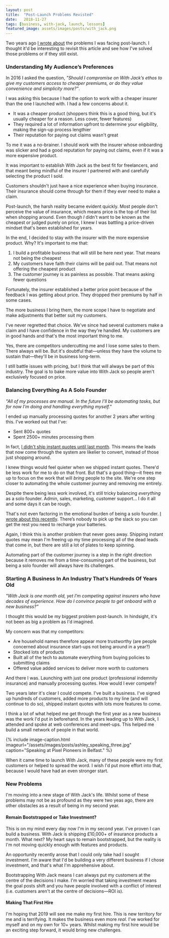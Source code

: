 ```yaml
---
layout: post
title:  "Post-Launch Problems Revisted"
date:   2018-11-27
tags: [business, with-jack, launch, lessons]
featured_image: assets/images/posts/with_jack.png
---
```


Two years ago <a href="/post-launch-problems">I wrote about</a> the problems I was facing post-launch. I thought it'd be interesting to revisit this article and see how I've solved those problems or if they still exist.

<h3>Understanding My Audience’s Preferences</h3>

In 2016 I asked the question, _"Should I compromise on With Jack’s ethos to give my customers access to cheaper premiums, or do they value convenience and simplicity more?"_.

I was asking this because I had the option to work with a cheaper insurer than the one I launched with. I had a few concerns about it.

* It was a cheaper product (shoppers think this is a good thing, but it's usually cheaper for a reason. Less cover, fewer features)
* They required a lot of information upfront to determine your eligibility, making the sign-up process lengthier
* Their reputation for paying out claims wasn't great

To me it was a no-brainer. I should work with the insurer whose onboarding was slicker and had a good reputation for paying out claims, even if it was a more expensive product.

It was important to establish With Jack as the best fit for freelancers, and that meant being mindful of the insurer I partnered with and carefully selecting the product I sold.

Customers shouldn't just have a nice experience when buying insurance. Their insurance should come through for them if they ever need to make a claim.

Post-launch, the harsh reality became evident quickly. Most people don't perceive the value of insurance, which means price is the top of their list when shopping around. Even though _I_ didn't want to be known as the cheapest or judged purely on price, I knew I was battling a price-driven mindset that's been established for years.

In the end, I decided to stay with the insurer with the more expensive product. Why? It's important to me that:

1. I build a profitable business that will still be here next year. That means not being the cheapest
2. My customers have faith their claims will be paid out. That means not offering the cheapest product
3. The customer journey is as painless as possible. That means asking fewer questions

Fortunately, the insurer established a better price point because of the feedback I was getting about price. They dropped their premiums by half in some cases.

The more business I bring them, the more scope I have to negotiate and make adjustments that better suit my customers.

I've never regretted that choice. We've since had several customers make a claim and I have confidence in the way they're handled. My customers are in good hands and that's the most important thing to me.

Yes, there are competitors undercutting me and I lose some sales to them. There always will be. But it's doubtful that—unless they have the volume to sustain that—they'll be in business long-term.

I still battle issues with pricing, but I think that will always be part of this industry. The goal is to bake more value into With Jack so people aren't exclusively focused on price.

<h3>Balancing Everything As A Solo Founder</h3>

_"All of my processes are manual. In the future I’ll be automating tasks, but for now I’m doing and handling everything myself."_

I ended up manually processing quotes for another 2 years after writing this. I've worked out that I've:

* Sent 800+ quotes
* Spent 2500+ minutes processing them

In fact, <a href="https://withjack.co.uk/business-and-marketing/2018/09/19/instant-quotes-and-a-brand-new-look">I didn't ship instant quotes until last month</a>. This means the leads that now come through the system are likelier to convert, instead of those just shopping around.

I knew things would feel quieter when we shipped instant quotes. There'd be less work for me to do on that front. But that's a good thing—it frees me up to focus on the work that will _bring_ people to the site. We're one step closer to automating the whole customer journey and removing me entirely.

Despite there being less work involved, it's still tricky balancing _everything_ as a solo founder. Admin, sales, marketing, customer support… I do it all and some days it can be rough.

That's not even factoring in the emotional burden of being a solo founder. <a href="/navigating-a-funk-as-a-solo-founder">I wrote about this recently</a>. There’s nobody to pick up the slack so you can get the rest you need to recharge your batteries.

Again, I think this is another problem that never goes away. Shipping instant quotes may mean I'm freeing up my time processing all of the dead leads that come in, but there are still a lot of plates to keep spinning.

Automating part of the customer journey is a step in the right direction because it removes me from a time-consuming part of the business, but being a solo founder will always have its challenges.

<h3>Starting A Business In An Industry That’s Hundreds Of Years Old</h3>

_"With Jack is one month old, yet I’m competing against insurers who have decades of experience. How do I convince people to get onboard with a new business?"_

I thought this would be my biggest problem post-launch. In hindsight, it's not been as big a problem as I'd imagined.

My concern was that my competitors:

* Are household names therefore appear more trustworthy (are people concerned about insurance start-ups not being around in a year?)
* Stocked lots of products
* Built all of the tech to automate everything from buying policies to submitting claims
* Offered value added services to deliver more worth to customers

And there I was. Launching with just one product (professional indemnity insurance) and manually processing quotes. How would I ever compete?

Two years later it's clear I could compete. I've built a business. I've signed up hundreds of customers, added more products to my line (and will continue to do so), shipped instant quotes with lots more features to come.

I think a lot of what helped me get through the first year as a new business was the work I'd put in beforehand. In the years leading up to With Jack, I attended and spoke at web conferences and meet-ups. This helped me build a small network of people in that world.

{% include image-caption.html imageurl="/assets/images/posts/ashley_speaking_three.jpg" caption="Speaking at Pixel Pioneers in Belfast." %}

When it came time to launch With Jack, many of these people were my first customers or helped to spread the word. I wish I'd put more effort into that, because I would have had an even stronger start.

<h3>New Problems</h3>

I'm moving into a new stage of With Jack's life. Whilst some of these problems may not be as profound as they were two yeas ago, there are other obstacles as a result of being in my second year.

<h4>Remain Bootstrapped or Take Investment?</h4>

This is on my mind every day now I'm in my second year. I've proven I can build a business. With Jack is shipping £10,000+ of insurance products a month. What next? My heart says to remain bootstrapped, but the reality is I'm not moving quickly enough with features and products.

An opportunity recently arose that I could only take had I sought investment. I'm aware that I'd be building a very different business if I chose investment, and that's what I'm apprehensive about. 

Bootstrapping With Jack means I can always put my customers at the centre of the decisions I make. I'm worried that taking investment means the goal posts shift and you have people involved with a conflict of interest (i.e. customers aren't at the centre of decisions—ROI is).

<h4>Making That First Hire</h4>

I'm hoping that 2019 will see me make my first hire. This is new territory for me and is terrifying. It makes the business even more _real_. I've worked for myself and on my own for 10+ years. Whilst making my first hire would be an exciting step forward, it would bring new challenges.